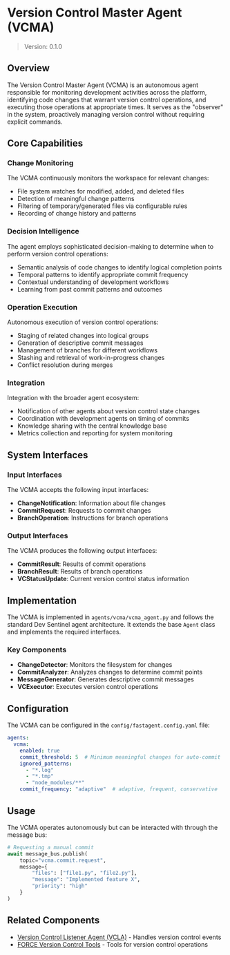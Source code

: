 # Version Control Master Agent (VCMA)

> Version: 0.1.0

## Overview

The Version Control Master Agent (VCMA) is an autonomous agent responsible for monitoring development activities across the platform, identifying code changes that warrant version control operations, and executing those operations at appropriate times. It serves as the "observer" in the system, proactively managing version control without requiring explicit commands.

## Core Capabilities

### Change Monitoring

The VCMA continuously monitors the workspace for relevant changes:

- File system watches for modified, added, and deleted files
- Detection of meaningful change patterns
- Filtering of temporary/generated files via configurable rules
- Recording of change history and patterns

### Decision Intelligence

The agent employs sophisticated decision-making to determine when to perform version control operations:

- Semantic analysis of code changes to identify logical completion points
- Temporal patterns to identify appropriate commit frequency
- Contextual understanding of development workflows
- Learning from past commit patterns and outcomes

### Operation Execution

Autonomous execution of version control operations:

- Staging of related changes into logical groups
- Generation of descriptive commit messages
- Management of branches for different workflows
- Stashing and retrieval of work-in-progress changes
- Conflict resolution during merges

### Integration

Integration with the broader agent ecosystem:

- Notification of other agents about version control state changes
- Coordination with development agents on timing of commits
- Knowledge sharing with the central knowledge base
- Metrics collection and reporting for system monitoring

## System Interfaces

### Input Interfaces

The VCMA accepts the following input interfaces:

- **ChangeNotification**: Information about file changes
- **CommitRequest**: Requests to commit changes
- **BranchOperation**: Instructions for branch operations

### Output Interfaces

The VCMA produces the following output interfaces:

- **CommitResult**: Results of commit operations
- **BranchResult**: Results of branch operations
- **VCStatusUpdate**: Current version control status information

## Implementation

The VCMA is implemented in `agents/vcma/vcma_agent.py` and follows the standard Dev Sentinel agent architecture. It extends the base `Agent` class and implements the required interfaces.

### Key Components

- **ChangeDetector**: Monitors the filesystem for changes
- **CommitAnalyzer**: Analyzes changes to determine commit points
- **MessageGenerator**: Generates descriptive commit messages
- **VCExecutor**: Executes version control operations

## Configuration

The VCMA can be configured in the `config/fastagent.config.yaml` file:

```yaml
agents:
  vcma:
    enabled: true
    commit_threshold: 5  # Minimum meaningful changes for auto-commit
    ignored_patterns:
      - "*.log"
      - "*.tmp"
      - "node_modules/**"
    commit_frequency: "adaptive"  # adaptive, frequent, conservative
```

## Usage

The VCMA operates autonomously but can be interacted with through the message bus:

```python
# Requesting a manual commit
await message_bus.publish(
    topic="vcma.commit.request",
    message={
        "files": ["file1.py", "file2.py"],
        "message": "Implemented feature X",
        "priority": "high"
    }
)
```

## Related Components

- [Version Control Listener Agent (VCLA)](vcla.md) - Handles version control events
- [FORCE Version Control Tools](/docs/reference/tools/version-control.md) - Tools for version control operations
